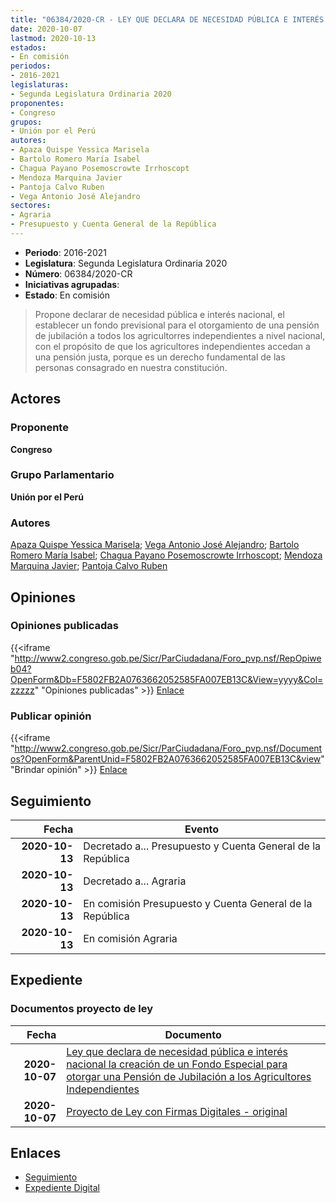 ```yaml
---
title: "06384/2020-CR - LEY QUE DECLARA DE NECESIDAD PÚBLICA E INTERÉS NACIONAL LA CREACIÓN DE UN FONDO ESPECIAL PARA OTORGAR UNA PENSIÓN DE JUBILACIÓN A LOS AGRICULTORES INDEPENDIENTES"
date: 2020-10-07
lastmod: 2020-10-13
estados:
- En comisión
periodos:
- 2016-2021
legislaturas:
- Segunda Legislatura Ordinaria 2020
proponentes:
- Congreso
grupos:
- Unión por el Perú
autores:
- Apaza Quispe Yessica Marisela
- Bartolo Romero María Isabel
- Chagua Payano Posemoscrowte Irrhoscopt
- Mendoza Marquina Javier
- Pantoja Calvo Ruben
- Vega Antonio José Alejandro
sectores:
- Agraria
- Presupuesto y Cuenta General de la República
---
```

- **Periodo**: 2016-2021
- **Legislatura**: Segunda Legislatura Ordinaria 2020
- **Número**: 06384/2020-CR
- **Iniciativas agrupadas**: 
- **Estado**: En comisión

> Propone declarar de necesidad pública e interés nacional, el establecer un fondo previsional para el otorgamiento de una pensión de jubilación a todos los agricultorres independientes a nivel nacional, con el propósito de que los agricultores independientes accedan a una pensión justa, porque es un derecho fundamental de las personas consagrado en nuestra constitución.


## Actores

### Proponente

**Congreso**

### Grupo Parlamentario

**Unión por el Perú**

### Autores

[Apaza Quispe Yessica Marisela](mailto:mailto:yapaza@congreso.gob.pe); [Vega Antonio José Alejandro](mailto:mailto:jvegaa@congreso.gob.pe); [Bartolo Romero María Isabel](mailto:mailto:mbartolo@congreso.gob.pe); [Chagua Payano Posemoscrowte Irrhoscopt](mailto:mailto:pchagua@congreso.gob.pe); [Mendoza Marquina Javier](mailto:mailto:jmendoza@congreso.gob.pe); [Pantoja Calvo Ruben](mailto:mailto:rpantoja@congreso.gob.pe)

## Opiniones

### Opiniones publicadas

{{<iframe "http://www2.congreso.gob.pe/Sicr/ParCiudadana/Foro_pvp.nsf/RepOpiweb04?OpenForm&Db=F5802FB2A0763662052585FA007EB13C&View=yyyy&Col=zzzzz" "Opiniones publicadas" >}}
[Enlace](http://www2.congreso.gob.pe/Sicr/ParCiudadana/Foro_pvp.nsf/RepOpiweb04?OpenForm&Db=F5802FB2A0763662052585FA007EB13C&View=yyyy&Col=zzzzz)

### Publicar opinión

{{<iframe "http://www2.congreso.gob.pe/Sicr/ParCiudadana/Foro_pvp.nsf/Documentos?OpenForm&ParentUnid=F5802FB2A0763662052585FA007EB13C&view" "Brindar opinión" >}}
[Enlace](http://www2.congreso.gob.pe/Sicr/ParCiudadana/Foro_pvp.nsf/Documentos?OpenForm&ParentUnid=F5802FB2A0763662052585FA007EB13C&view)


## Seguimiento

| Fecha | Evento |
|------:|--------|
| **2020-10-13** | Decretado a... Presupuesto y Cuenta General de la República |
| **2020-10-13** | Decretado a... Agraria |
| **2020-10-13** | En comisión Presupuesto y Cuenta General de la República |
| **2020-10-13** | En comisión Agraria |

## Expediente

### Documentos proyecto de ley

| Fecha | Documento |
|------:|-----------|
| **2020-10-07** | [Ley que declara de necesidad pública e interés nacional la creación de un Fondo Especial para otorgar una Pensión de Jubilación a los Agricultores Independientes](https://leyes.congreso.gob.pe/Documentos/2016_2021/Proyectos_de_Ley_y_de_Resoluciones_Legislativas/PL06384-20201007.pdf) |
| **2020-10-07** | [Proyecto de Ley con Firmas Digitales - original]() |

## Enlaces

- [Seguimiento](http://www2.congreso.gob.pe/Sicr/TraDocEstProc/CLProLey2016.nsf/f7fff46988ca05b1052578e100829cc7/7182111151c172ac052585fb0005e657?OpenDocument)
- [Expediente Digital](http://www2.congreso.gob.pe/Sicr/TraDocEstProc/Expvirt_2011.nsf/visbusqptramdoc1621/06384?opendocument)

